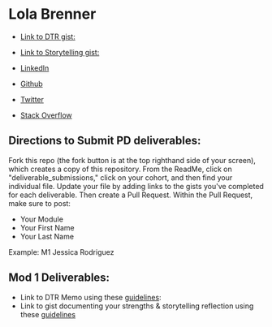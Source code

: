 # Lola Brenner

* [Link to DTR gist:](https://gist.github.com/lolakoala/5456962d1fb916a652e5aaab67fd5e96) 
* [Link to Storytelling gist:](https://gist.github.com/lolakoala/a0e20b6ba1d8aaf6a576208bbda67d19)

* [LinkedIn](www.linkedin.com/in/lola-brenner)
* [Github](https://github.com/lolakoala)
* [Twitter](https://twitter.com/LolaMarsupial)
* [Stack Overflow](https://stackoverflow.com/users/8389740/lola-koala)

## Directions to Submit PD deliverables:
Fork this repo (the fork button is at the top righthand side of your screen), which creates a copy of this repository. From the ReadMe, click on "deliverable_submissions," click on your cohort, and then find your individual file. Update your file by adding links to the gists you've completed for each deliverable. Then create a Pull Request. Within the Pull Request, make sure to post:

* Your Module
* Your First Name
* Your Last Name

Example: M1 Jessica Rodriguez

## Mod 1 Deliverables:
* Link to DTR Memo using these [guidelines](https://github.com/turingschool/career-development-curriculum/blob/master/module_one/dtr_guidelines_memo.md):
* Link to gist documenting your strengths & storytelling reflection using these [guidelines](https://github.com/turingschool/career-development-curriculum/blob/master/module_one/strengths_storytelling_reflection.md)

